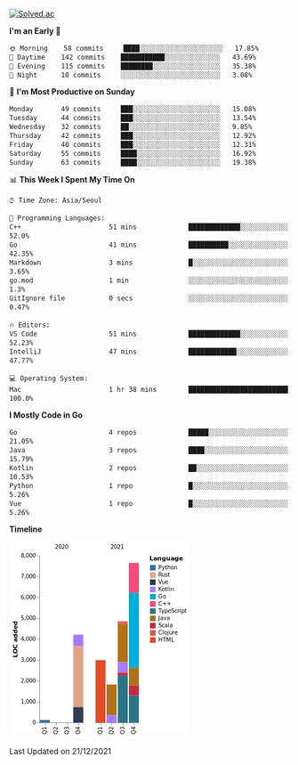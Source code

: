 [![Solved.ac](http://mazassumnida.wtf/api/v2/generate_badge?boj=kuckjwi)](https://solved.ac/kuckjwi)
<!--START_SECTION:waka-->
**I'm an Early 🐤** 

```text
🌞 Morning    58 commits     ████░░░░░░░░░░░░░░░░░░░░░   17.85% 
🌆 Daytime    142 commits    ███████████░░░░░░░░░░░░░░   43.69% 
🌃 Evening    115 commits    ████████░░░░░░░░░░░░░░░░░   35.38% 
🌙 Night      10 commits     ░░░░░░░░░░░░░░░░░░░░░░░░░   3.08%

```
📅 **I'm Most Productive on Sunday** 

```text
Monday       49 commits     ███░░░░░░░░░░░░░░░░░░░░░░   15.08% 
Tuesday      44 commits     ███░░░░░░░░░░░░░░░░░░░░░░   13.54% 
Wednesday    32 commits     ██░░░░░░░░░░░░░░░░░░░░░░░   9.85% 
Thursday     42 commits     ███░░░░░░░░░░░░░░░░░░░░░░   12.92% 
Friday       40 commits     ███░░░░░░░░░░░░░░░░░░░░░░   12.31% 
Saturday     55 commits     ████░░░░░░░░░░░░░░░░░░░░░   16.92% 
Sunday       63 commits     ████░░░░░░░░░░░░░░░░░░░░░   19.38%

```


📊 **This Week I Spent My Time On** 

```text
⌚︎ Time Zone: Asia/Seoul

💬 Programming Languages: 
C++                      51 mins             █████████████░░░░░░░░░░░░   52.0% 
Go                       41 mins             ██████████░░░░░░░░░░░░░░░   42.35% 
Markdown                 3 mins              █░░░░░░░░░░░░░░░░░░░░░░░░   3.65% 
go.mod                   1 min               ░░░░░░░░░░░░░░░░░░░░░░░░░   1.3% 
GitIgnore file           0 secs              ░░░░░░░░░░░░░░░░░░░░░░░░░   0.47%

🔥 Editors: 
VS Code                  51 mins             █████████████░░░░░░░░░░░░   52.23% 
IntelliJ                 47 mins             ████████████░░░░░░░░░░░░░   47.77%

💻 Operating System: 
Mac                      1 hr 38 mins        █████████████████████████   100.0%

```

**I Mostly Code in Go** 

```text
Go                       4 repos             █████░░░░░░░░░░░░░░░░░░░░   21.05% 
Java                     3 repos             ████░░░░░░░░░░░░░░░░░░░░░   15.79% 
Kotlin                   2 repos             ██░░░░░░░░░░░░░░░░░░░░░░░   10.53% 
Python                   1 repo              █░░░░░░░░░░░░░░░░░░░░░░░░   5.26% 
Vue                      1 repo              █░░░░░░░░░░░░░░░░░░░░░░░░   5.26%

```


**Timeline**

![Chart not found](https://raw.githubusercontent.com/kuckjwi0928/kuckjwi0928/master/charts/bar_graph.png) 


 Last Updated on 21/12/2021
<!--END_SECTION:waka-->
